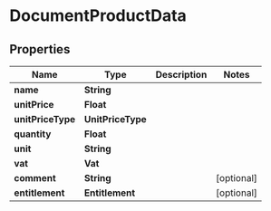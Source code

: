 

# DocumentProductData


## Properties

| Name | Type | Description | Notes |
|------------ | ------------- | ------------- | -------------|
|**name** | **String** |  |  |
|**unitPrice** | **Float** |  |  |
|**unitPriceType** | **UnitPriceType** |  |  |
|**quantity** | **Float** |  |  |
|**unit** | **String** |  |  |
|**vat** | **Vat** |  |  |
|**comment** | **String** |  |  [optional] |
|**entitlement** | **Entitlement** |  |  [optional] |



